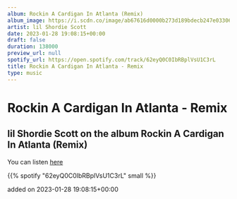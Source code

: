 ```yaml
---
album: Rockin A Cardigan In Atlanta (Remix)
album_image: https://i.scdn.co/image/ab67616d0000b273d189bdecb247e03306870155
artist: lil Shordie Scott
date: 2023-01-28 19:08:15+00:00
draft: false
duration: 138000
preview_url: null
spotify_url: https://open.spotify.com/track/62eyQ0C0IbRBplVsU1C3rL
title: Rockin A Cardigan In Atlanta - Remix
type: music
---
```



# Rockin A Cardigan In Atlanta - Remix

## lil Shordie Scott on the album Rockin A Cardigan In Atlanta (Remix)

You can listen [here](https://open.spotify.com/track/62eyQ0C0IbRBplVsU1C3rL)

{{% spotify "62eyQ0C0IbRBplVsU1C3rL" small %}}

added on 2023-01-28 19:08:15+00:00